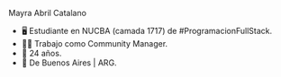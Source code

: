 

Mayra Abril Catalano

- 🖥️ Estudiante en NUCBA (camada 1717) de #ProgramacionFullStack.
- 👩‍💻 Trabajo como Community Manager.
- 📆 24 años.
- 📌 De Buenos Aires | ARG.
